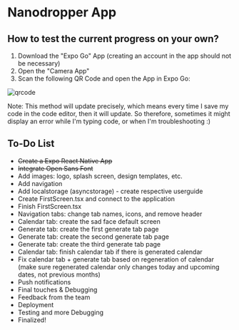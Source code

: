 # Nanodropper App

## How to test the current progress on your own?
1. Download the "Expo Go" App (creating an account in the app should not be necessary)
2. Open the "Camera App"
3. Scan the following QR Code and open the App in Expo Go:

![qrcode](https://user-images.githubusercontent.com/68827992/128066920-8fbc0152-d483-4d2c-a3de-13a4bad6746b.PNG)

Note: This method will update precisely, which means every time I save my code in the code editor, then it will update. So therefore, sometimes it might display an error while I'm typing code, or when I'm troubleshooting :)

## To-Do List
* <s>Create a Expo React Native App</s>
* <s>Integrate Open Sans Font</s>
* Add images: logo, splash screen, design templates, etc.
* Add navigation
* Add localstorage (asyncstorage) - create respective userguide
* Create FirstScreen.tsx and connect to the application
* Finish FirstScreen.tsx
* Navigation tabs: change tab names, icons, and remove header
* Calendar tab: create the sad face default screen
* Generate tab: create the first generate tab page
* Generate tab: create the second generate tab page
* Generate tab: create the third generate tab page
* Calendar tab: finish calendar tab if there is generated calendar
* Fix calendar tab + generate tab based on regeneration of calendar (make sure regenerated calendar only changes today and upcoming dates, not previous months)
* Push notifications
* Final touches & Debugging
* Feedback from the team
* Deployment
* Testing and more Debugging
* Finalized!
